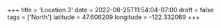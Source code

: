+++
title = 'Location 3'
date = 2022-08-25T11:54:04-07:00
draft = false
tags = ['North']
latitude = 47.606209
longitude = -122.332069
+++
